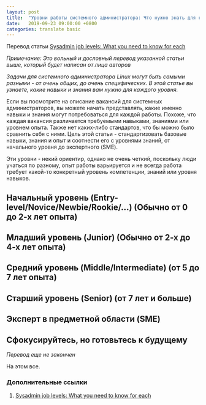 ```yaml
---
layout: post
title:  "Уровни работы системного администратора: Что нужно знать для каждого"
date:   2019-09-23 09:00:00 +0800
categories: translate basic
---
```


Перевод статьи [Sysadmin job levels: What you need to know for each](https://www.redhat.com/sysadmin/job-levels)

*Примечание: Это вольный и дословный перевод указанной статьи выше, который будет написан от лица авторов*

*Задачи для системного администратора Linux могут быть самыми разными - от очень общих, до очень специфических. В этой статье вы узнаете, какие навыки и знания вам нужно для каждого уровня.*

Если вы посмотрите на описание вакансий для системных администраторов, вы можете начать представлять, какие именно навыки и знания могут потребоваться для каждой работы. Похоже, что каждая вакансия различается требуемыми навыками, знаниями или уровнем опыта. Также нет каких-либо стандартов, что бы можно было сравнить себя с ними. Цель этой статьи - стандартизовать базовые навыки, знания и опыт и соотнести его с уровнями знаний, от начального уровня до экспертного (SME).

Эти уровни - некий ориентир, однако не очень четкий, поскольку люди учаться по разному, опыт работы варьируется и не всегда работа требует какой-то конкретный уровень компетенции, знаний или уровня навыков.

## Начальный уровень (Entry-level/Novice/Newbie/Rookie/...) (Обычно от 0 до 2-х лет опыта)

## Младший уровень (Junior) (Обычно от 2-х до 4-х лет опыта)

## Средний уровень (Middle/Intermediate) (от 5 до 7 лет опыта)

## Старший уровень (Senior) (от 7 лет и больше)

## Эксперт в предметной области (SME)

## Сфокусируйтесь, но готовьтесь к будущему

*Перевод еще не закончен*

На этом все.

### Дополнительные ссылки

1. [Sysadmin job levels: What you need to know for each](https://www.redhat.com/sysadmin/job-levels)
